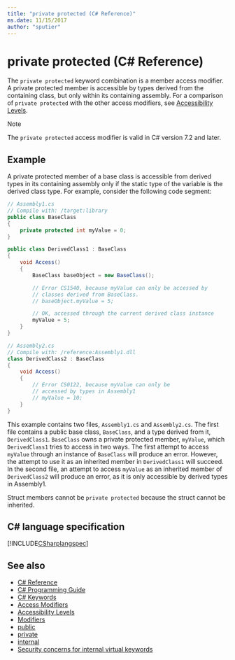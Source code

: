 ```yaml
---
title: "private protected (C# Reference)"
ms.date: 11/15/2017
author: "sputier"
---
```

# private protected (C# Reference)

The `private protected` keyword combination is a member access modifier. A private protected member is accessible by types derived from the containing class, but only within its containing assembly. For a comparison of `private protected` with the other access modifiers, see [Accessibility Levels](accessibility-levels.md).

> [!NOTE]
> The `private protected` access modifier is valid in C# version 7.2 and later.

## Example

A private protected member of a base class is accessible from derived types in its containing assembly only if the static type of the variable is the derived class type. For example, consider the following code segment:  

```csharp
// Assembly1.cs  
// Compile with: /target:library  
public class BaseClass
{
    private protected int myValue = 0;
}

public class DerivedClass1 : BaseClass
{
    void Access()
    {
        BaseClass baseObject = new BaseClass();

        // Error CS1540, because myValue can only be accessed by
        // classes derived from BaseClass.
        // baseObject.myValue = 5;  

        // OK, accessed through the current derived class instance
        myValue = 5;
    }
}
```

```csharp
// Assembly2.cs  
// Compile with: /reference:Assembly1.dll  
class DerivedClass2 : BaseClass
{
    void Access()
    {
        // Error CS0122, because myValue can only be
        // accessed by types in Assembly1
        // myValue = 10;
    }
}
```

This example contains two files, `Assembly1.cs` and `Assembly2.cs`.
The first file contains a public base class, `BaseClass`, and a type derived from it, `DerivedClass1`. `BaseClass` owns a private protected member, `myValue`, which `DerivedClass1` tries to access in two ways. The first attempt to access `myValue` through an instance of `BaseClass` will produce an error. However, the attempt to use it as an inherited member in `DerivedClass1` will succeed.
In the second file, an attempt to access `myValue` as an inherited member of `DerivedClass2` will produce an error, as it is only accessible by derived types in Assembly1.

Struct members cannot be `private protected` because the struct cannot be inherited.  

## C# language specification

[!INCLUDE[CSharplangspec](~/includes/csharplangspec-md.md)]  

## See also

- [C# Reference](../index.md)
- [C# Programming Guide](../../programming-guide/index.md)
- [C# Keywords](index.md)
- [Access Modifiers](access-modifiers.md)
- [Accessibility Levels](accessibility-levels.md)
- [Modifiers](modifiers.md)
- [public](public.md)
- [private](private.md)
- [internal](internal.md)
- [Security concerns for internal virtual keywords](https://docs.microsoft.com/previous-versions/dotnet/netframework-4.0/heyd8kky(v=vs.100))